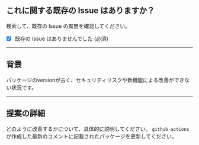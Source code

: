 ## これに関する既存の Issue はありますか？
検索して、既存の Issue の有無を確認してください。
- [x] 既存の Issue はありませんでした (必須)

---

## 背景

パッケージのversionが古く、セキュリティリスクや新機能による改善ができない状況です。

---

## 提案の詳細

どのように改善するかについて、具体的に説明してください。
`github-actions` が作成した最新のコメントに記載されたパッケージを更新してください。
